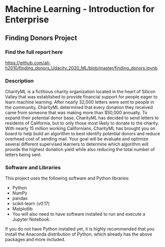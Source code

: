 # Machine Learning - Introduction for Enterprise
## Finding Donors Project

### Find the full report here
https://github.com/ali-h2010/finding_donors_Udacity_2020_ML/blob/master/finding_donors.ipynb

### Description
CharityML is a fictitious charity organization located in the heart of Silicon Valley that was established to provide financial support for people eager to learn machine learning. After nearly 32,000 letters were sent to people in the community, CharityML determined that every donation they received came from someone that was making more than $50,000 annually. To expand their potential donor base, CharityML has decided to send letters to residents of California, but to only those most likely to donate to the charity. With nearly 15 million working Californians, CharityML has brought you on board to help build an algorithm to best identify potential donors and reduce overhead cost of sending mail. Your goal will be evaluate and optimize several different supervised learners to determine which algorithm will provide the highest donation yield while also reducing the total number of letters being sent.

### Software and Libraries
This project uses the following software and Python libraries:

- Python
- NumPy
- pandas
- scikit-learn (v0.17)
- Matplotlib
- You will also need to have software installed to run and execute a Jupyter Notebook.

If you do not have Python installed yet, it is highly recommended that you install the Anaconda distribution of Python, which already has the above packages and more included.
